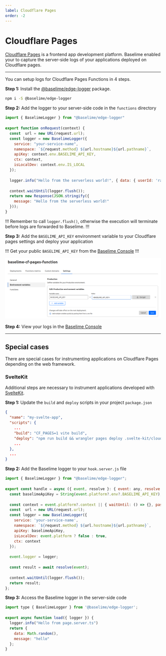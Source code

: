```yaml
---
label: Cloudflare Pages
order: -2
---
```


# Cloudflare Pages

[Cloudflare Pages](https://developers.cloudflare.com/pages/) is a frontend app development platform. Baselime enabled your to capture the server-side logs of your applications deployed on Cloudflare pages.

---


You can setup logs for Cloudflare Pages Functions in 4 steps.

**Step 1:** Install the [@baselime/edge-logger](https://github.com/baselime/edge-logger) package.

```bash # :icon-terminal: terminal
npm i -S @baselime/edge-logger
```

**Step 2:** Add the logger to your server-side code in the `functions` directory
 

```javascript #1,4-10,12,14 :icon-code: functions/index.js
import { BaselimeLogger } from "@baselime/edge-logger"

export function onRequest(context) {
  const  url = new URL(request.url);
  const logger = new BaselimeLogger({
    service: "your-service-name",
    namespace: `${request.method} ${url.hostname}${url.pathname}`,
    apiKey: context.env.BASELIME_API_KEY,
    ctx: context,
    isLocalDev: context.env.IS_LOCAL
  });

  logger.info("Hello from the serverless world!", { data: { userId: 'random-id' } });

  context.waitUntil(logger.flush());
  return new Response(JSON.stringify({
    message: "Hello from the serverless world!"
  }));
} 
```

!!!
Remember to call `logger.flush()`, otherwise the execution will terminate before logs are forwarded to Baselime.
!!!

**Step 3:** Add the `BASELIME_API_KEY` environment variable to your Cloudflare pages settings and deploy your application

!!!
Get your public `BASELIME_API_KEY` from the [Baselime Console](https://console.baselime.io/)
!!!

![Add Env to Cloudflare Pages](../../../assets/images/illustrations/sending-data/cloudflare/pages-envs.png)

**Step 4:** View your logs in the [Baselime Console](https://console.baselime.io)

---

## Special cases

There are special cases for instrumenting applications on Cloudflare Pages depending on the web framework.  

### SvelteKit

Additional steps are necessary to instrument applications developed with [SvelteKit](https://kit.svelte.dev/).

**Step 1:** Update the `build` and `deploy` scripts in your project `package.json` 

```json #5-6 :icon-code: package.json
{
  "name": "my-svelte-app",
  "scripts": {
    ...
  	"build": "CF_PAGES=1 vite build",
    "deploy": "npm run build && wrangler pages deploy .svelte-kit/cloudflare",
    ...
  },
  ...
}    
```

**Step 2:** Add the Baselime logger to your `hook.server.js` file

```javascript # :icon-code: src/hook.server.js
import { BaselimeLogger } from "@baselime/edge-logger";

export const handle = async ({ event, resolve }: { event: any, resolve: any}) => {
  const baselimeApiKey = String(event.platform?.env?.BASELIME_API_KEY);

  const context = event.platform?.context || { waitUntil: () => {}, passThroughOnException: () => {} }
  const  url = new URL(request.url);
  const logger = new BaselimeLogger({
    service: 'your-service-name',
    namespace: `${request.method} ${url.hostname}${url.pathname}`,
    apiKey: baselimeApiKey,
    isLocalDev: event.platform ? false : true,
    ctx: context
  });
  
  event.logger = logger;

  const result = await resolve(event);

  context.waitUntil(logger.flush());
  return result;
};
```

**Step 3:** Access the Baselime logger in the server-side code 


```javascript # :icon-code: src/routes/page.server.ts
import type { BaselimeLogger } from '@baselime/edge-logger';

export async function load({ logger }) {
  logger.info("Hello from page.server.ts")
  return {
    data: Math.random(),
    message: "hello"
  };
}
```
